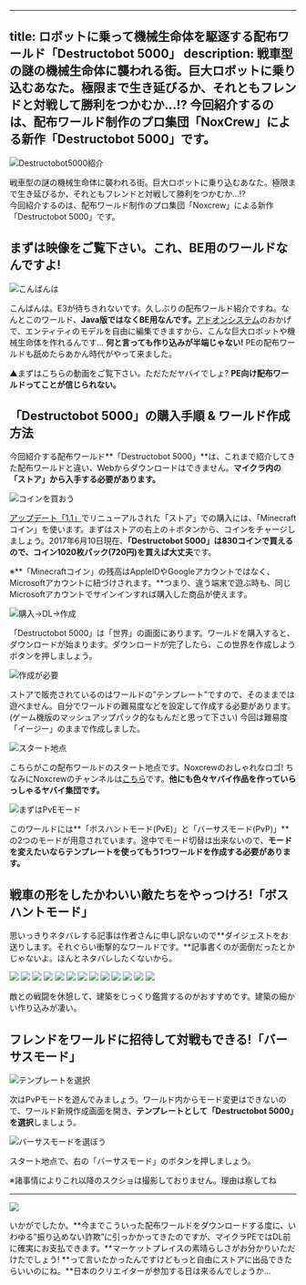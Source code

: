
---
title: ロボットに乗って機械生命体を駆逐する配布ワールド「Destructobot 5000」
description: 戦車型の謎の機械生命体に襲われる街。巨大ロボットに乗り込むあなた。極限まで生き延びるか、それともフレンドと対戦して勝利をつかむか…!?
 今回紹介するのは、配布ワールド制作のプロ集団「NoxCrew」による新作「Destructobot 5000」です。
---

![Destructobot5000紹介](https://cdn-ak.f.st-hatena.com/images/fotolife/s/sasigume/20210208/20210208122637.png)

戦車型の謎の機械生命体に襲われる街。巨大ロボットに乗り込むあなた。極限まで生き延びるか、それともフレンドと対戦して勝利をつかむか…!?  
今回紹介するのは、配布ワールド制作のプロ集団「Noxcrew」による新作「Destructobot 5000」です。

## まずは映像をご覧下さい。これ、BE用のワールドなんですよ!

![こんばんは](https://cdn-ak.f.st-hatena.com/images/fotolife/s/sasigume/20210208/20210208113240.png)

こんばんは。E3が待ちきれないです。久しぶりの配布ワールド紹介ですね。なんとこのワールド、**Java版ではなくBE用なんです。**[アドオンシステム](https://www.napoan.com/addon-qanda-matome/)のおかげで、エンティティのモデルを自由に編集できますから、こんな巨大ロボットや機械生命体を作れるんです… **何と言っても作り込みが半端じゃない!** PEの配布ワールドも舐めたらあかん時代がやって来ました。

▲まずはこちらの動画をご覧下さい。ただただヤバイでしょ? **PE向け配布ワールドってことが信じられない。**

## 「Destructobot 5000」の購入手順 & ワールド作成方法

今回紹介する配布ワールド**「Destructobot 5000」**は、これまで紹介してきた配布ワールドと違い、Webからダウンロードはできません。**マイクラ内の「ストア」から入手する必要があります。**

![コインを買おう](https://cdn-ak.f.st-hatena.com/images/fotolife/s/sasigume/20210208/20210208103755.png)

[アップデート「1.1」](https://www.napoan.com/pe-update-11/)でリニューアルされた「ストア」での購入には、「Minecraftコイン」を使います。まずはストアの右上の＋ボタンから、コインをチャージしましょう。2017年6月10日現在、**「Destructobot 5000」は830コインで買えるので、コイン1020枚パック(720円)を買えば大丈夫**です。

※**「Minecraftコイン」の残高はAppleIDやGoogleアカウントではなく、Microsoftアカウントに紐づけされます。**つまり、違う端末で遊ぶ時も、同じMicrosoftアカウントでサインインすれば購入した商品が使えます。

![購入→DL→作成](https://cdn-ak.f.st-hatena.com/images/fotolife/s/sasigume/20210208/20210208123645.png)

「Destructobot 5000」は「世界」の画面にあります。ワールドを購入すると、ダウンロードが始まります。ダウンロードが完了したら、この世界を作成しようボタンを押しましょう。

![作成が必要](https://cdn-ak.f.st-hatena.com/images/fotolife/s/sasigume/20210208/20210208121825.png)

ストアで販売されているのはワールドの”テンプレート”ですので、そのままでは遊べません。自分でワールドの難易度などを設定して作成する必要があります。(ゲーム機版のマッシュアップパック的なもんだと思って下さい) 今回は難易度「イージー」のままで作成しました。

![スタート地点](https://cdn-ak.f.st-hatena.com/images/fotolife/s/sasigume/20210208/20210208113222.png)

こちらがこの配布ワールドのスタート地点です。Noxcrewのおしゃれなロゴ! ちなみにNoxcrewのチャンネルは[こちら](https://www.youtube.com/channel/UC2o-IioLi5ijTLqwiqC8tdQ)です。**他にも色々ヤバイ作品を作っていらっしゃるヤバイ集団です。**

![まずはPvEモード](https://cdn-ak.f.st-hatena.com/images/fotolife/s/sasigume/20210208/20210208110003.png)

このワールドには**「ボスハントモード(PvE)」と「バーサスモード(PvP)」**の2つのモードが用意されています。途中でモード切替は出来ないので、**モードを変えたいならテンプレートを使ってもう1つワールドを作成する必要があります。**

## 戦車の形をしたかわいい敵たちをやっつけろ!「ボスハントモード」

思いっきりネタバレする記事は作者さんに申し訳ないので**ダイジェストをお送りします。それぐらい衝撃的なワールドです。**記事書くのが面倒だったとかじゃないよ。ほんとネタバレしたくないから。

![](https://cdn-ak.f.st-hatena.com/images/fotolife/s/sasigume/20210208/20210208113227.png) ![](https://cdn-ak.f.st-hatena.com/images/fotolife/s/sasigume/20210208/20210208113231.png) ![](https://cdn-ak.f.st-hatena.com/images/fotolife/s/sasigume/20210208/20210208113237.png) ![](https://cdn-ak.f.st-hatena.com/images/fotolife/s/sasigume/20210208/20210208113245.png) ![](https://cdn-ak.f.st-hatena.com/images/fotolife/s/sasigume/20210208/20210208113249.png) ![](https://cdn-ak.f.st-hatena.com/images/fotolife/s/sasigume/20210208/20210208113253.png) ![](https://cdn-ak.f.st-hatena.com/images/fotolife/s/sasigume/20210208/20210208113257.png) ![](https://cdn-ak.f.st-hatena.com/images/fotolife/s/sasigume/20210208/20210208113301.png) ![](https://cdn-ak.f.st-hatena.com/images/fotolife/s/sasigume/20210208/20210208113310.png) ![](https://cdn-ak.f.st-hatena.com/images/fotolife/s/sasigume/20210208/20210208113315.png) ![](https://cdn-ak.f.st-hatena.com/images/fotolife/s/sasigume/20210208/20210208113322.png) ![](https://cdn-ak.f.st-hatena.com/images/fotolife/s/sasigume/20210208/20210208113306.png) ![](https://cdn-ak.f.st-hatena.com/images/fotolife/s/sasigume/20210208/20210208113326.png)

敵との戦闘を休憩して、建築をじっくり鑑賞するのがおすすめです。建築の細かい作り込みが凄い。

## フレンドをワールドに招待して対戦もできる!「バーサスモード」

![テンプレートを選択](https://cdn-ak.f.st-hatena.com/images/fotolife/s/sasigume/20210208/20210208123008.png)

次はPvPモードを遊んでみましょう。ワールド内からモード変更はできないので、ワールド新規作成画面を開き、**テンプレートとして「Destructobot 5000」を選択**しましょう。

![バーサスモードを選ぼう](https://cdn-ak.f.st-hatena.com/images/fotolife/s/sasigume/20210208/20210208113329.png)

スタート地点で、右の「バーサスモード」のボタンを押しましょう。

※諸事情によりこれ以降のスクショは撮影しておりません。理由は察してね

---

![](https://cdn-ak.f.st-hatena.com/images/fotolife/s/sasigume/20210208/20210208113319.png)

いかがでしたか。**今までこういった配布ワールドをダウンロードする度に、いわゆる”振り込めない詐欺”に引っかかってきたのですが、マイクラPEではDL前に確実にお支払できます。**マーケットプレイスの素晴らしさがお分かりいただけたでしょう! **って言いたかったんですけどもっと自由にストアに出品できたらいいのにね。**日本のクリエイターが参加する日は来るんでしょうか…
